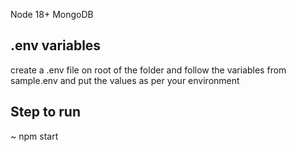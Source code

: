 

Node 18+
MongoDB

## .env variables

create a .env file on root of the folder and follow the variables from sample.env and put the values as per your environment

## Step to run

~ npm start
